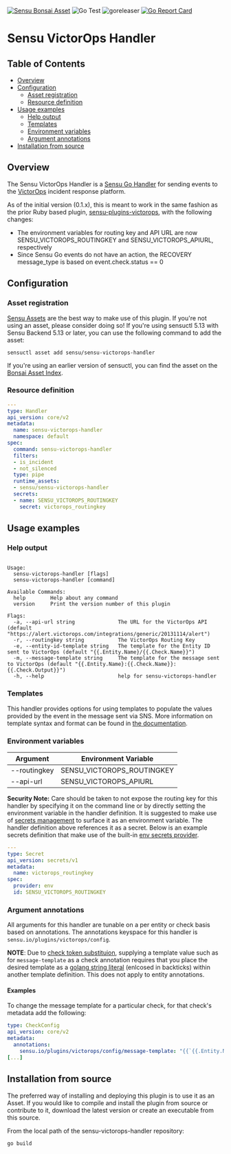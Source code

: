 [![Sensu Bonsai Asset](https://img.shields.io/badge/Bonsai-Download%20Me-brightgreen.svg?colorB=89C967&logo=sensu)](https://bonsai.sensu.io/assets/sensu/sensu-victorops-handler)
![Go Test](https://github.com/sensu/sensu-victorops-handler/workflows/Go%20Test/badge.svg)
![goreleaser](https://github.com/sensu/sensu-victorops-handler/workflows/goreleaser/badge.svg)
[![Go Report Card](https://goreportcard.com/badge/github.com/senssensuu/sensu-victorops-handler)](https://goreportcard.com/report/github.com/sensu/sensu-victorops-handler)

# Sensu VictorOps Handler

## Table of Contents
- [Overview](#overview)
- [Configuration](#configuration)
  - [Asset registration](#asset-registration)
  - [Resource definition](#resource-definition)
- [Usage examples](#usage-examples)
  - [Help output](#help-output)
  - [Templates](#templates)
  - [Environment variables](#environment-variables)
  - [Argument annotations](#argument-annotations)
- [Installation from source](#installation-from-source)

## Overview

The Sensu VictorOps Handler is a [Sensu Go Handler][6] for sending events to the
[VictorOps][11] incident response platform.

As of the initial version (0.1.x), this is meant to work in the same fashion as
the prior Ruby based plugin, [sensu-plugins-victorops][12], with the following
changes:
- The environment variables for routing key and API URL are now
SENSU_VICTOROPS_ROUTINGKEY and SENSU_VICTOROPS_APIURL, respectively
- Since Sensu Go events do not have an action, the RECOVERY message_type is
based on event.check.status == 0

## Configuration

### Asset registration

[Sensu Assets][10] are the best way to make use of this plugin. If you're not
using an asset, please consider doing so! If you're using sensuctl 5.13 with
Sensu Backend 5.13 or later, you can use the following command to add the asset:

```
sensuctl asset add sensu/sensu-victorops-handler
```

If you're using an earlier version of sensuctl, you can find the asset on the
[Bonsai Asset Index][13].

### Resource definition

```yml
---
type: Handler
api_version: core/v2
metadata:
  name: sensu-victorops-handler
  namespace: default
spec:
  command: sensu-victorops-handler
  filters:
  - is_incident
  - not_silenced
  type: pipe
  runtime_assets:
  - sensu/sensu-victorops-handler
  secrets:
  - name: SENSU_VICTOROPS_ROUTINGKEY
    secret: victorops_routingkey
```

## Usage examples

### Help output

```The Sensu Go VictorOps handler for sending notifications

Usage:
  sensu-victorops-handler [flags]
  sensu-victorops-handler [command]

Available Commands:
  help        Help about any command
  version     Print the version number of this plugin

Flags:
  -a, --api-url string              The URL for the VictorOps API (default "https://alert.victorops.com/integrations/generic/20131114/alert")
  -r, --routingkey string           The VictorOps Routing Key
  -e, --entity-id-template string   The template for the Entity ID sent to VictorOps (default "{{.Entity.Name}/{{.Check.Name}}")
  -m, --message-template string     The template for the message sent to VictorOps (default "{{.Entity.Name}:{{.Check.Name}}:{{.Check.Output}}")
  -h, --help                        help for sensu-victorops-handler
```

### Templates

This handler provides options for using templates to populate the values
provided by the event in the message sent via SNS. More information on
template syntax and format can be found in [the documentation][14].

### Environment variables

|Argument     |Environment Variable       |
|-------------|---------------------------|
|--routingkey |SENSU_VICTOROPS_ROUTINGKEY |
|--api-url    |SENSU_VICTOROPS_APIURL     |

**Security Note:** Care should be taken to not expose the routing key for this handler by specifying it
on the command line or by directly setting the environment variable in the handler definition.  It is
suggested to make use of [secrets management][17] to surface it as an environment variable.  The
handler definition above references it as a secret.  Below is an example secrets definition that make
use of the built-in [env secrets provider][18].

```yml
---
type: Secret
api_version: secrets/v1
metadata:
  name: victorops_routingkey
spec:
  provider: env
  id: SENSU_VICTOROPS_ROUTINGKEY
```

### Argument annotations

All arguments for this handler are tunable on a per entity or check basis based on annotations.  The
annotations keyspace for this handler is `sensu.io/plugins/victorops/config`.

**NOTE**: Due to [check token substituion][15], supplying a template value such
as for `message-template` as a check annotation requires that you place the
desired template as a [golang string literal][16] (enlcosed in backticks)
within another template definition.  This does not apply to entity annotations.

#### Examples

To change the message template for a particular check, for that check's metadata add the following:

```yml
type: CheckConfig
api_version: core/v2
metadata:
  annotations:
    sensu.io/plugins/victorops/config/message-template: "{{`{{.Entity.Name}}/{{.Check.Name}}: {{.Check.State}}, {{.Check.Occurrences}}`}}"
[...]
```

## Installation from source

The preferred way of installing and deploying this plugin is to use it as an
Asset. If you would like to compile and install the plugin from source or
contribute to it, download the latest version or create an executable from
this source.

From the local path of the sensu-victorops-handler repository:

```
go build
```

[2]: https://github.com/sensu-community/sensu-plugin-sdk
[3]: https://github.com/sensu-plugins/community/blob/master/PLUGIN_STYLEGUIDE.md
[4]: https://github.com/sensu-community/handler-plugin-template/blob/master/.github/workflows/release.yml
[5]: https://github.com/sensu-community/handler-plugin-template/actions
[6]: https://docs.sensu.io/sensu-go/latest/reference/handlers/
[7]: https://github.com/sensu-community/handler-plugin-template/blob/master/main.go
[8]: https://bonsai.sensu.io/
[9]: https://github.com/sensu-community/sensu-plugin-tool
[10]: https://docs.sensu.io/sensu-go/latest/reference/assets/
[11]: https://victorops.com/
[12]: https://github.com/sensu-plugins/sensu-plugins-victorops
[13]: https://bonsai.sensu.io/assets/sensu/sensu-victorops-handler
[14]: https://docs.sensu.io/sensu-go/latest/observability-pipeline/observe-process/handler-templates/
[15]: https://docs.sensu.io/sensu-go/latest/observability-pipeline/observe-schedule/checks/#check-token-substitution
[16]: https://golang.org/ref/spec#String_literals
[17]: https://docs.sensu.io/sensu-go/latest/guides/secrets-management/
[18]: https://docs.sensu.io/sensu-go/latest/guides/secrets-management/#use-env-for-secrets-management
